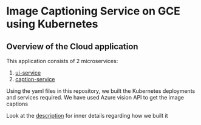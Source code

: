 # Image Captioning Service on GCE using Kubernetes

## Overview of the Cloud application

This application consists of 2 microservices:

1. [ui-service](https://github.com/sameer-pandit/ui-service) 
2. [caption-service](https://github.com/sameer-pandit/caption-service)

Using the yaml files in this repository, we built the Kubernetes deployments and services required. We have used Azure vision API to get the image captions

Look at the [description](./description.pdf) for inner details regarding how we built it
